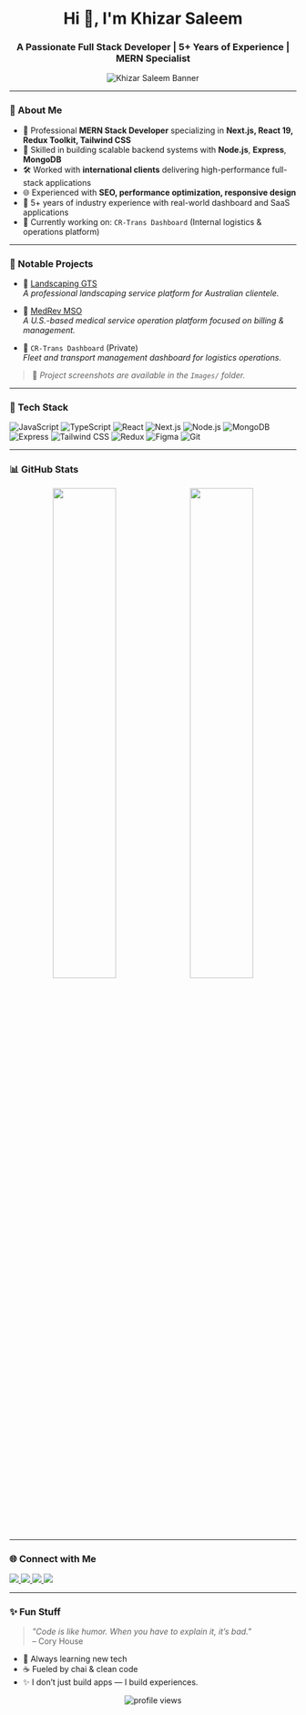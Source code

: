 <h1 align="center">Hi 👋, I'm Khizar Saleem</h1>
<h3 align="center">A Passionate Full Stack Developer | 5+ Years of Experience | MERN Specialist</h3>

<p align="center">
  <img src="./Images/banner.gif" alt="Khizar Saleem Banner" />
</p>

---

### 🚀 About Me

- 💼 Professional **MERN Stack Developer** specializing in **Next.js, React 19, Redux Toolkit, Tailwind CSS**
- 🧠 Skilled in building scalable backend systems with **Node.js**, **Express**, **MongoDB**
- 🛠 Worked with **international clients** delivering high-performance full-stack applications
- 🌐 Experienced with **SEO, performance optimization, responsive design**
- 🧳 5+ years of industry experience with real-world dashboard and SaaS applications
- 🔭 Currently working on: `CR-Trans Dashboard` (Internal logistics & operations platform)

---

### 💼 Notable Projects

- 🔹 [Landscaping GTS](https://www.landscapinggts.com.au/)  
  *A professional landscaping service platform for Australian clientele.*

- 🔹 [MedRev MSO](https://medrevmso.com/)  
  *A U.S.-based medical service operation platform focused on billing & management.*

- 🔹 `CR-Trans Dashboard` (Private)  
  *Fleet and transport management dashboard for logistics operations.*

> 📁 *Project screenshots are available in the `Images/` folder.*

---

### 🧰 Tech Stack

![JavaScript](https://img.shields.io/badge/-JavaScript-black?style=flat-square&logo=javascript)
![TypeScript](https://img.shields.io/badge/-TypeScript-3178C6?style=flat-square&logo=typescript)
![React](https://img.shields.io/badge/-React-61DAFB?style=flat-square&logo=react)
![Next.js](https://img.shields.io/badge/-Next.js-000000?style=flat-square&logo=nextdotjs)
![Node.js](https://img.shields.io/badge/-Node.js-339933?style=flat-square&logo=node.js)
![MongoDB](https://img.shields.io/badge/-MongoDB-47A248?style=flat-square&logo=mongodb)
![Express](https://img.shields.io/badge/-Express.js-000000?style=flat-square&logo=express)
![Tailwind CSS](https://img.shields.io/badge/-Tailwind-06B6D4?style=flat-square&logo=tailwind-css)
![Redux](https://img.shields.io/badge/-Redux-764ABC?style=flat-square&logo=redux)
![Figma](https://img.shields.io/badge/-Figma-F24E1E?style=flat-square&logo=figma)
![Git](https://img.shields.io/badge/-Git-F05032?style=flat-square&logo=git)

---

### 📊 GitHub Stats

<p align="center">
  <img src="https://github-readme-stats.vercel.app/api?username=khyzarsaleem&show_icons=true&theme=radical" width="47%" />
  <img src="https://github-readme-streak-stats.herokuapp.com/?user=khyzarsaleem&theme=radical" width="47%" />
</p>

---

### 🌐 Connect with Me

<p align="left">
  <a href="https://linkedin.com/in/khyzersaleem" target="_blank">
    <img src="https://img.shields.io/badge/-LinkedIn-0077B5?style=flat&logo=linkedin" />
  </a>
  <a href="https://instagram.com/khyzersaleem" target="_blank">
    <img src="https://img.shields.io/badge/-Instagram-E4405F?style=flat&logo=instagram" />
  </a>
  <a href="https://x.com/khyzersaleem" target="_blank">
    <img src="https://img.shields.io/badge/-X-000000?style=flat&logo=twitter" />
  </a>
  <a href="mailto:khyzersaleem@gmail.com" target="_blank">
    <img src="https://img.shields.io/badge/-Email-D14836?style=flat&logo=gmail&logoColor=white" />
  </a>
</p>

---

### ✨ Fun Stuff

> *"Code is like humor. When you have to explain it, it’s bad."*  
> – Cory House

- 🧠 Always learning new tech
- ☕ Fueled by chai & clean code
- ✨ I don’t just build apps — I build experiences.

<p align="center">
  <img src="https://komarev.com/ghpvc/?username=khyzarsaleem&label=Profile%20Views&color=0e75b6&style=flat" alt="profile views" />
</p>
